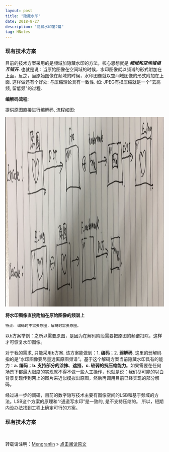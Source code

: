```yaml
---
layout: post
title: "隐藏水印"
date: 2018-8-27
description: "隐藏水印第2篇"
tag: HNotes
---
```


### 现有技术方案

目前的技术方案采用的是频域加隐藏水印的方法，核心思想就是 ___频域和空间域相互错开___. 也就是说：当原始图像在空间域的时候，水印图像就以频谱的形式附加在上面，反之，当原始图像在频域的时候，水印图像就以空间域图像的形式附加在上面. 这样做还有个好处: 与压缩理论具有一致性. 如: JPEG有损压缩就是一个"去高频, 留低频"的过程.

 __编解码流程:__

 提供原图直接进行编解码, 流程如图:

 <div align="center">
	<img src="/images/drafts/water-img/en_de1.png" height="600" width="800">
</div>


 __将水印图像直接附加在原始图像的频谱上__

    特点: 编码时不需要原图，解码时需要原图。

以b方案举例：之所以需要原图，是因为在解码阶段需要把原图的频谱扣除，这样才可恢复水印图像。

对于我的需求, 只能采用b方案. 该方案能做到：1. __编码__；2. __弱解码__, 这里的弱解码指的是“水印图像要尽量远离原图频谱”。基于这个解码方案当前隐藏水印具有的能力：__a. 编码__；__b. 支持部分的涂抹、遮挡__，__c. 较弱的抗压缩能力__。如果需要在任何场景下都最大限度的实现就不得不做一些人工操作，也就是说：我们尽可能的以白背景复现传到网上的图片来近似模拟出原图，然后再调用目前已经实现的部分解码。

经过进一步的调研，目前的数字隐写技术主要有图像空间的LSB和基于频域的方法。LSB这个方案的原理和“r通道写水印”是一致的, 是不支持压缩的。
所以，短期内没办法找到工程上确定可行的方案。

### 现有技术方案

<br>

转载请注明：[Mengranlin](https://lmrshare.github.io) » [点击阅读原文](https://lmrshare.github.io/2015/09/iOS9_Note/)
